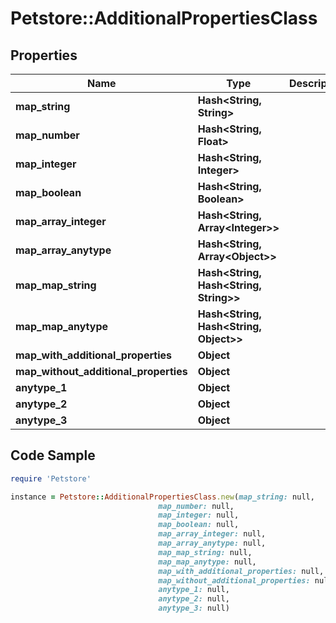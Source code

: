 # Petstore::AdditionalPropertiesClass

## Properties

Name | Type | Description | Notes
------------ | ------------- | ------------- | -------------
**map_string** | **Hash&lt;String, String&gt;** |  | [optional] 
**map_number** | **Hash&lt;String, Float&gt;** |  | [optional] 
**map_integer** | **Hash&lt;String, Integer&gt;** |  | [optional] 
**map_boolean** | **Hash&lt;String, Boolean&gt;** |  | [optional] 
**map_array_integer** | **Hash&lt;String, Array&lt;Integer&gt;&gt;** |  | [optional] 
**map_array_anytype** | **Hash&lt;String, Array&lt;Object&gt;&gt;** |  | [optional] 
**map_map_string** | **Hash&lt;String, Hash&lt;String, String&gt;&gt;** |  | [optional] 
**map_map_anytype** | **Hash&lt;String, Hash&lt;String, Object&gt;&gt;** |  | [optional] 
**map_with_additional_properties** | **Object** |  | [optional] 
**map_without_additional_properties** | **Object** |  | [optional] 
**anytype_1** | **Object** |  | [optional] 
**anytype_2** | **Object** |  | [optional] 
**anytype_3** | **Object** |  | [optional] 

## Code Sample

```ruby
require 'Petstore'

instance = Petstore::AdditionalPropertiesClass.new(map_string: null,
                                 map_number: null,
                                 map_integer: null,
                                 map_boolean: null,
                                 map_array_integer: null,
                                 map_array_anytype: null,
                                 map_map_string: null,
                                 map_map_anytype: null,
                                 map_with_additional_properties: null,
                                 map_without_additional_properties: null,
                                 anytype_1: null,
                                 anytype_2: null,
                                 anytype_3: null)
```


